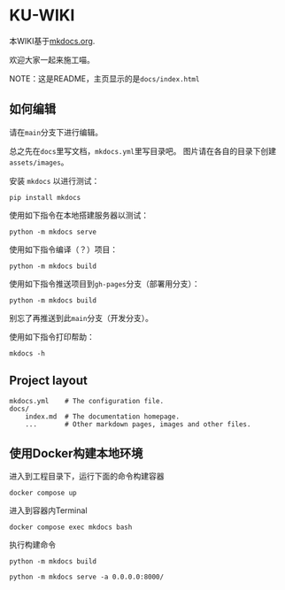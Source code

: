 # KU-WIKI

本WIKI基于[mkdocs.org](https://www.mkdocs.org).

欢迎大家一起来施工喵。

NOTE：这是README，主页显示的是`docs/index.html`

## 如何编辑

请在`main`分支下进行编辑。

总之先在`docs`里写文档，`mkdocs.yml`里写目录吧。
图片请在各自的目录下创建`assets/images`。

安装 `mkdocs` 以进行测试：

```shell
pip install mkdocs
```

使用如下指令在本地搭建服务器以测试：

```shell
python -m mkdocs serve
```

使用如下指令编译（？）项目：

```shell
python -m mkdocs build
```

使用如下指令推送项目到`gh-pages`分支（部署用分支）：
```
python -m mkdocs build
```
别忘了再推送到此`main`分支（开发分支）。

使用如下指令打印帮助：

```shell
mkdocs -h
```

## Project layout

    mkdocs.yml    # The configuration file.
    docs/
        index.md  # The documentation homepage.
        ...       # Other markdown pages, images and other files.

## 使用Docker构建本地环境

进入到工程目录下，运行下面的命令构建容器

```shell
docker compose up
```

进入到容器内Terminal

```shell
docker compose exec mkdocs bash
```

执行构建命令

```shell
python -m mkdocs build

python -m mkdocs serve -a 0.0.0.0:8000/
```
